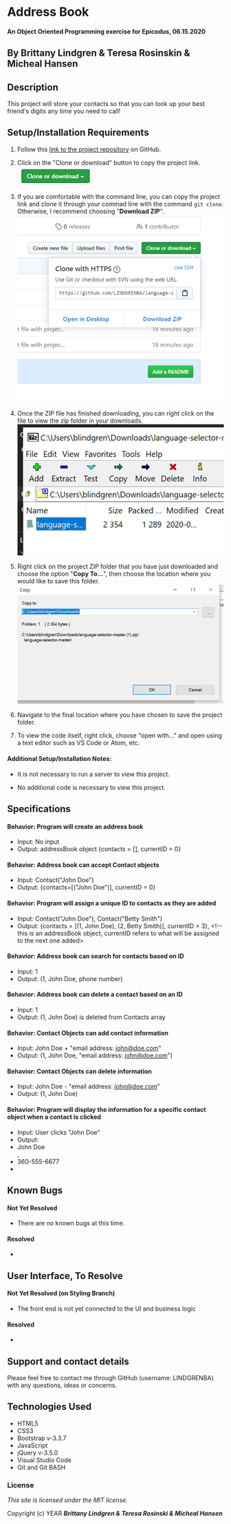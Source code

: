 # Address Book

#### An Object Oriented Programming exercise for Epicodus, 06.15.2020

## By Brittany Lindgren & Teresa Rosinskin & Micheal Hansen

## Description

This project will store your contacts so that you can look up your best friend's digits any time you need to call!

## Setup/Installation Requirements

1. Follow this [link to the project repository](https://github.com/LINDGRENBA/address-book) on GitHub.

2. Click on the "Clone or download" button to copy the project link.
![Image of GitHub Clone or download button](img/readme/clone-download-button.PNG) 

3. If you are comfortable with the command line, you can copy the project link and clone it through your commad line with the command `git clone`. Otherwise, I recommend choosing "**Download ZIP**". 
![Download ZIP option on GitHub](img/readme/download-zip.PNG)

4. Once the ZIP file has finished downloading, you can right click on the file to view the zip folder in your downloads. 
![ZIP folder in downloads](img/readme/zip-folder.PNG)

5. Right click on the project ZIP folder that you have just downloaded and choose the option "**Copy To...**", then choose the location where you would like to save this folder. 
![Saving ZIP to new location with 'Copy To'](img/readme/copy-to.PNG)

6. Navigate to the final location where you have chosen to save the project folder.

7. To view the code itself, right click, choose "open with..." and open using a text editor such as VS Code or Atom, etc.

#### Additional Setup/Installation Notes:

* It is not necessary to run a server to view this project.

* No additional code is necessary to view this project.

## Specifications

#### Behavior: Program will create an address book
* Input: No input
* Output: addressBook object {contacts = [], currentID = 0}

#### Behavior: Address book can accept Contact objects
* Input: Contact("John Doe")
* Output: {contacts=[("John Doe")], currentID = 0}

#### Behavior: Program will assign a unique ID to contacts as they are added
* Input: Contact("John Doe"), Contact("Betty Smith")
* Output: {contacts = [(1, John Doe), (2, Betty Smith)], currentID = 3}, <!--this is an addressBook object, currentID refers to what will be assigned to the next one added>

#### Behavior: Address book can search for contacts based on ID
* Input: 1
* Output: (1, John Doe, phone number)

#### Behavior: Address book can delete a contact based on an ID
* Input: 1
* Output: (1, John Doe) is deleted from Contacts array

#### Behavior: Contact Objects can add contact information
* Input: John Doe + "email address: john@doe.com"
* Output: (1, John Doe, "email address: john@doe.com")

#### Behavior: Contact Objects can delete information
* Input: John Doe - "email address: john@doe.com"
* Output: (1, John Doe)

#### Behavior: Program will display the information for a specific contact object when a contact is clicked
* Input: User clicks "John Doe"
* Output: <li>John Doe</li>, <li>360-555-6677<li>

## Known Bugs

#### Not Yet Resolved
* There are no known bugs at this time.
#### Resolved
* 


## User Interface, To Resolve
#### Not Yet Resolved (on Styling Branch)
* The front end is not yet connected to the UI and business logic
#### Resolved
* 

## Support and contact details

Please feel free to contact me through GitHub (username: LINDGRENBA) with any questions, ideas or concerns.  

## Technologies Used

* HTML5
* CSS3
* Bootstrap v-3.3.7
* JavaScript
* jQuery v-3.5.0
* Visual Studio Code 
* Git and Git BASH 

### License

*This site is licensed under the MIT license.*

Copyright (c) YEAR **_Brittany Lindgren & Teresa Rosinski & Micheal Hansen_**